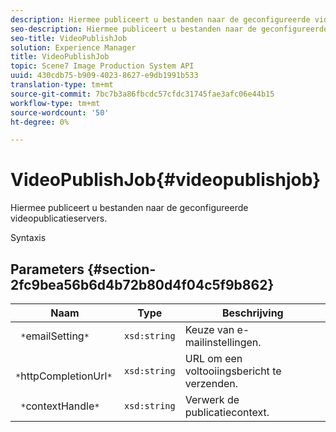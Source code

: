 ```yaml
---
description: Hiermee publiceert u bestanden naar de geconfigureerde videopublicatieservers.
seo-description: Hiermee publiceert u bestanden naar de geconfigureerde videopublicatieservers.
seo-title: VideoPublishJob
solution: Experience Manager
title: VideoPublishJob
topic: Scene7 Image Production System API
uuid: 430cdb75-b909-4023-8627-e9db1991b533
translation-type: tm+mt
source-git-commit: 7bc7b3a86fbcdc57cfdc31745fae3afc06e44b15
workflow-type: tm+mt
source-wordcount: '50'
ht-degree: 0%

---
```



# VideoPublishJob{#videopublishjob}

Hiermee publiceert u bestanden naar de geconfigureerde videopublicatieservers.

Syntaxis

## Parameters {#section-2fc9bea56b6d4b72b80d4f04c5f9b862}

| Naam | Type | Beschrijving |
|---|---|---|
| ` *`emailSetting`*` | `xsd:string` | Keuze van e-mailinstellingen. |
| ` *`httpCompletionUrl`*` | `xsd:string` | URL om een voltooiingsbericht te verzenden. |
| ` *`contextHandle`*` | `xsd:string` | Verwerk de publicatiecontext. |

